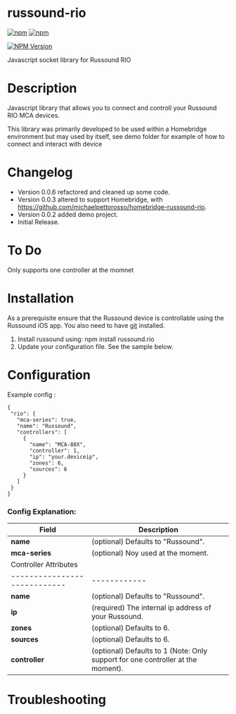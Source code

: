 # russound-rio
[![npm](https://img.shields.io/npm/dt/russound-rio.svg)](https://www.npmjs.com/package/russound-rio)
[![npm](https://img.shields.io/npm/l/russound-rio.svg)](https://www.npmjs.com/package/russound-rio)

[![NPM Version](https://img.shields.io/npm/v/russound-rio.svg)](https://www.npmjs.com/package/russound-rio)

Javascript socket library for Russound RIO

# Description

Javascript library that allows you to connect and controll your Russound RIO MCA devices.

This library was primarily developed to be used within a Homebridge environment but may used by itself, see demo
folder for example of how to connect and interact with device   

# Changelog
* Version 0.0.6 refactored and cleaned up some code.
* Version 0.0.3 altered to support Homebridge, with https://github.com/michaelpettorosso/homebridge-russound-rio.
* Version 0.0.2 added demo project.
* Initial Release.

# To Do

Only supports one controller at the momnet

# Installation

As a prerequisite ensure that the Russound device is controllable using the Russound iOS app.
You also need to have [git](https://github.com/git/git) installed.

1. Install russound using: npm install russound.rio
3. Update your configuration file. See the sample below.

# Configuration

Example config :
 ```
{
  "rio": {
    "mca-series": true,
    "name": "Russound",
    "controllers": [
      {
        "name": "MCA-88X",
        "controller": 1,
        "ip": "your.deviceip",
        "zones": 6,
        "sources": 6
      }
    ]
  }
}
 ```
### Config Explanation:

Field           			| Description
----------------------------|------------
**name**   			        | (optional) Defaults to "Russound".
**mca-series**              | (optional) Noy used at the moment.
Controller Attributes         |
----------------------------|------------
**name**					| (optional) Defaults to "Russound".
**ip**          			| (required) The internal ip address of your Russound.
**zones**              		| (optional) Defaults to 6.
**sources**					| (optional) Defaults to 6.
**controller**              | (optional) Defaults to 1 (Note: Only support for one controller at the moment).


# Troubleshooting

